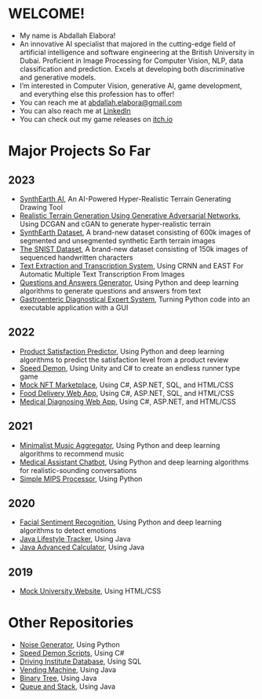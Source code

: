 # WELCOME!
- My name is Abdallah Elabora!
- An innovative AI specialist that majored in the cutting-edge field of artificial intelligence and software engineering at the British University in Dubai. Proficient in Image Processing for Computer Vision, NLP, data classification and prediction. Excels at developing both discriminative and generative models.
- I’m interested in Computer Vision, generative AI, game development, and everything else this profession has to offer!
- You can reach me at abdallah.elabora@gmail.com
- You can also reach me at [LinkedIn](https://www.linkedin.com/in/abdallah-elabora-0942a6233/)
- You can check out my game releases on [itch.io](https://mayonaka88.itch.io/)

# Major Projects So Far

## 2023

- [SynthEarth AI](https://mayonaka88.itch.io/synthearth-ai), An AI-Powered Hyper-Realistic Terrain Generating Drawing Tool
- [Realistic Terrain Generation Using Generative Adversarial Networks](https://github.com/Mayonaka88/Realistic-Terrain-Generation-Using-Generative-Adversarial-Networks), Using DCGAN and cGAN to generate hyper-realistic terrain
- [SynthEarth Dataset](https://github.com/Mayonaka88/SynthEarth-Dataset), A brand-new dataset consisting of 600k images of segmented and unsegmented synthetic Earth terrain images
- [The SNIST Dataset](https://github.com/Mayonaka88/SNIST-Dataset), A brand-new dataset consisting of 150k images of sequenced handwritten characters
- [Text Extraction and Transcription System](https://github.com/Mayonaka88/text-extraction-and-transcription-system), Using CRNN and EAST For Automatic Multiple Text Transcription From Images
- [Questions and Answers Generator](https://github.com/Mayonaka88/questions-and-answers-generator), Using Python and deep learning algorithms to generate questions and answers from text
- [Gastroenteric Diagnostical Expert System](https://github.com/Mayonaka88/gastroenteric-diagnostical-expert-system), Turning Python code into an executable application with a GUI

## 2022

- [Product Satisfaction Predictor](https://github.com/Mayonaka88/product-satisfaction-predictor), Using Python and deep learning algorithms to predict the satisfaction level from a product review
- [Speed Demon](https://mayonaka88.itch.io/speed-demon), Using Unity and C# to create an endless runner type game
- [Mock NFT Marketplace](https://github.com/Mayonaka88/mock-NFT-marketplace), Using C#, ASP.NET, SQL, and HTML/CSS
- [Food Delivery Web App](https://github.com/Mayonaka88/food-delivery-web-app), Using C#, ASP.NET, SQL, and HTML/CSS
- [Medical Diagnosing Web App](https://github.com/Mayonaka88/medical-diagnosing-web-app), Using C#, ASP.NET, and HTML/CSS

## 2021

- [Minimalist Music Aggregator](https://github.com/Mayonaka88/minimalist-music-aggregator), Using Python and deep learning algorithms to recommend music
- [Medical Assistant Chatbot](https://github.com/Mayonaka88/medical-assistant-chatbot), Using Python and deep learning algorithms for realistic-sounding conversations
- [Simple MIPS Processor](https://github.com/Mayonaka88/simple-MIPS-processor), Using Python

## 2020

- [Facial Sentiment Recognition](https://ieeexplore.ieee.org/document/9243768), Using Python and deep learning algorithms to detect emotions
- [Java Lifestyle Tracker](https://github.com/Mayonaka88/java-lifestyle-tracker), Using Java
- [Java Advanced Calculator](https://github.com/Mayonaka88/java-advanced-calculator), Using Java

## 2019

- [Mock University Website](https://github.com/Mayonaka88/mock-university-website), Using HTML/CSS

# Other Repositories

- [Noise Generator](https://github.com/Mayonaka88/noise-generator), Using Python
- [Speed Demon Scripts](https://github.com/Mayonaka88/speed-demon-scripts), Using C#
- [Driving Institute Database](https://github.com/Mayonaka88/driving-institute-database), Using SQL
- [Vending Machine](https://github.com/Mayonaka88/vending-machine), Using Java
- [Binary Tree](https://github.com/Mayonaka88/binary-tree), Using Java
- [Queue and Stack](https://github.com/Mayonaka88/queue-and-stack), Using Java

<!---
Mayonaka88/Mayonaka88 is a ✨ special ✨ repository because its `README.md` (this file) appears on your GitHub profile.
You can click the Preview link to take a look at your changes.
--->
